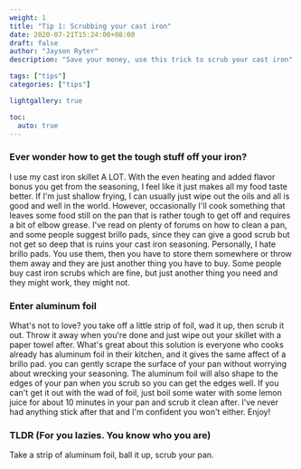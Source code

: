 ```yaml
---
weight: 1
title: "Tip 1: Scrubbing your cast iron"
date: 2020-07-21T15:24:00+08:00
draft: false
author: "Jayson Ryter"
description: "Save your money, use this trick to scrub your cast iron"

tags: ["tips"]
categories: ["tips"]

lightgallery: true

toc:
  auto: true
---
```


### Ever wonder how to get the tough stuff off your iron?

I use my cast iron skillet A LOT. With the even heating and added flavor bonus you get from the seasoning, I feel like it just makes all my food taste better. 
If I'm just shallow frying, I can usually just wipe out the oils and all is good and well in the world. However, occasionally I'll cook something that leaves some 
food still on the pan that is rather tough to get off and requires a bit of elbow grease. I've read on plenty of forums on how to clean a pan, and some people 
suggest brillo pads, since they can give a good scrub but not get so deep that is ruins your cast iron seasoning. Personally, I hate brillo pads. You use them, then you 
have to store them somewhere or throw them away and they are just another thing you have to buy. Some people buy cast iron scrubs which are fine, but just another thing you 
need and they might work, they might not. 

### Enter aluminum foil

What's not to love? you take off a little strip of foil, wad it up, then scrub it out. Throw it away when you're done and just wipe out your skillet with a paper towel 
after. What's great about this solution is everyone who cooks already has aluminum foil in their kitchen, and it gives the same affect of a brillo pad. you can gently 
scrape the surface of your pan without worrying about wrecking your seasoning. The aluminum foil will also shape to the edges of your pan when you scrub so you can 
get the edges well. If you can't get it out with the wad of foil, just boil some water with some lemon juice for about 10 minutes in your pan and scrub it clean after. 
I've never had anything stick after that and I'm confident you won't either. Enjoy!  

### TLDR (For you lazies. You know who you are)

Take a strip of aluminum foil, ball it up, scrub your pan. 
